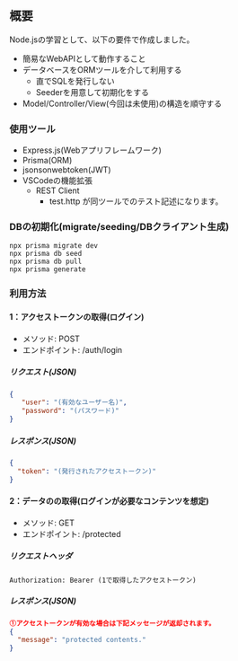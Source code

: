 ## 概要
 Node.jsの学習として、以下の要件で作成しました。
 - 簡易なWebAPIとして動作すること
 - データベースをORMツールを介して利用する
   - 直でSQLを発行しない
   - Seederを用意して初期化をする
 - Model/Controller/View(今回は未使用)の構造を順守する

### 使用ツール
 - Express.js(Webアプリフレームワーク)
 - Prisma(ORM)
 - jsonsonwebtoken(JWT)
 - VSCodeの機能拡張
   - REST Client 
     - test.http が同ツールでのテスト記述になります。


### DBの初期化(migrate/seeding/DBクライアント生成)
```
npx prisma migrate dev
npx prisma db seed
npx prisma db pull
npx prisma generate

```

### 利用方法

#### 1：アクセストークンの取得(ログイン)
 - メソッド: POST
 - エンドポイント: /auth/login
##### リクエスト(JSON)
 ``` json
{
    "user": "(有効なユーザー名)",
    "password": "(パスワード)"
}
 ```
##### レスポンス(JSON)
```json
{
  "token": "(発行されたアクセストークン)"
}
```
#### 2：データのの取得(ログインが必要なコンテンツを想定)
 - メソッド: GET
 - エンドポイント: /protected
##### リクエストヘッダ
 ``` shell
 Authorization: Bearer (1で取得したアクセストークン)
 ```
##### レスポンス(JSON)
```json
①アクセストークンが有効な場合は下記メッセージが返却されます。
{
  "message": "protected contents."
}
```